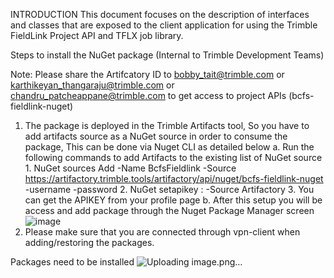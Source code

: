 INTRODUCTION
	This document focuses on the description of interfaces and classes that are exposed to the client application for using the Trimble FieldLink Project API and TFLX job library.

Steps to install the NuGet package (Internal to Trimble Development Teams)

Note:  Please share the Artifcatory ID to bobby_tait@trimble.com or karthikeyan_thangaraju@trimble.com or  chandru_patcheappane@trimble.com to get access to project APIs (bcfs-fieldlink-nuget)

1. The package is deployed in the Trimble Artifacts tool, So you have to add artifacts source as a NuGet source in order to consume the package, This can be done via Nuget CLI as detailed below
	a. Run the following commands to add Artifacts to the existing list of NuGet source
	   1. NuGet sources Add -Name BcfsFieldlink -Source https://artifactory.trimble.tools/artifactory/api/nuget/bcfs-fieldlink-nuget -username <USERNAME> -password <APIKEY>
	   2. NuGet setapikey <USERNAME>:<APIKEY> -Source Artifactory
	   3. You can get the APIKEY from your profile page
	b. After this setup you will be access and add package through the Nuget Package Manager screen
	![image](https://github.com/karthikeyanthangaraju/FieldLinkProjectSDKSample/assets/126872854/bd014021-5c16-4d25-b462-ebf82ae8e127)
2. Please make sure that you are connected through vpn-client when adding/restoring the packages.

Packages need to be installed 
![Uploading image.png…]()
